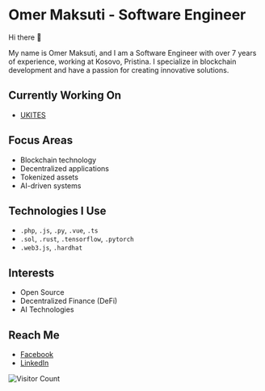 # Omer Maksuti - Software Engineer

Hi there 👋

My name is Omer Maksuti, and I am a Software Engineer with over 7 years of experience, working at Kosovo, Pristina. I specialize in blockchain development and have a passion for creating innovative solutions.

## Currently Working On
- [UKITES](https://ukites.co.uk)

## Focus Areas
- Blockchain technology
- Decentralized applications
- Tokenized assets
- AI-driven systems

## Technologies I Use
- `.php`, `.js`, `.py`, `.vue`, `.ts`
- `.sol`, `.rust`, `.tensorflow`, `.pytorch`
- `.web3.js`, `.hardhat`

## Interests
- Open Source
- Decentralized Finance (DeFi)
- AI Technologies

## Reach Me
- [Facebook](https://www.facebook.com/omermaksutii)
- [LinkedIn](https://www.linkedin.com/in/omermaksuti)

![Visitor Count](https://profile-counter.glitch.me/omermaksutii/count.svg)
